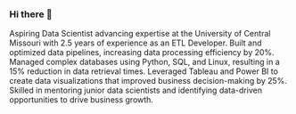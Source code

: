 ### Hi there 👋
Aspiring Data Scientist advancing expertise at the University of Central Missouri with 2.5 years of experience as an ETL Developer. Built and optimized data pipelines, increasing data processing efficiency by 20%. Managed complex databases using Python, SQL, and Linux, resulting in a 15% reduction in data retrieval times. Leveraged Tableau and Power BI to create data visualizations that improved business decision-making by 25%. Skilled in mentoring junior data scientists and identifying data-driven opportunities to drive business growth.

<!--
**yatishdurga/yatishdurga** is a ✨ _special_ ✨ repository because its `README.md` (this file) appears on your GitHub profile.

Here are some ideas to get you started:

- 🔭 I’m currently working on ...
- 🌱 I’m currently learning ...
- 👯 I’m looking to collaborate on ...
- 🤔 I’m looking for help with ...
- 💬 Ask me about ...
- 📫 How to reach me: ...
- 😄 Pronouns: ...
- ⚡ Fun fact: ...
-->
